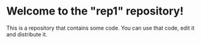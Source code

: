 # Welcome to the "rep1" repository!
This is a repository that contains some code.
You can use that code, edit it and distribute it.
